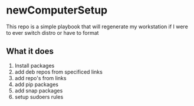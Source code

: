 # newComputerSetup
This repo is a simple playbook that will regenerate my workstation if I were to ever switch distro or have to format

## What it does
1. Install packages
2. add deb repos from specificed links
3. add repo's from links
4. add pip packages
5. add snap packages
6. setup sudoers rules